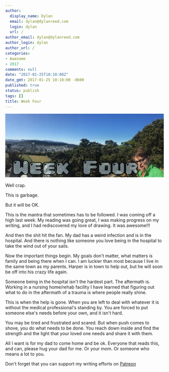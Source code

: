 ```yaml
---
author:
  display_name: Dylan
  email: dylan@dylanreed.com
  login: dylan
  url: /
author_email: dylan@dylanreed.com
author_login: dylan
author_url: /
categories:
- Awesome
- 2017
comments: null
date: "2017-01-25T10:10:00Z"
date_gmt: 2017-01-25 10:10:00 -0600
published: true
status: publish
tags: []
title: Week Four
---
```

![Week Three - Dylan looking insane at the end of a panoramic of Wellington NZ](https://raw.githubusercontent.com/dylanreed/dylan.blog/gh-pages/images/weekly-blog/Weekly-Blog-Post-Four.jpg)

Well crap. 

This is garbage.

But it will be OK.

This is the mantra that sometimes has to be followed. I was coming off a high last week. My reading was going great, I was making progress on my writing, and I had rediscovered my love of drawing. It was awesome!!!

And then the shit hit the fan. My dad has a weird infection and is in the hospital. And there is nothing like someone you love being in the hospital to take the wind out of your sails. 

Now the important things begin. My goals don't matter, what matters is family and being there when I can. I am luckier than most because I live in the same town as my parents. Harper is in town to help out, but he will soon be off into his crazy life again.

Someone being in the hospital isn't the hardest part. The aftermath is. Working in a nursing home/rehab facility I have learned that figuring out what to do in the aftermath of a trauma is where people really shine. 

This is when the help is gone. When you are left to deal with whatever it is without the medical professional's standing by. You are forced to put someone else's needs before your own, and it isn't hard. 

You may be tired and frustrated and scared. But when push comes to shove, you do what needs to be done. You reach down inside and find the strength and the light that your loved one needs and share it with them. 

All I want is for my dad to come home and be ok. Everyone that reads this, and can, please hug your dad for me. Or your mom. Or someone who means a lot to you. 

Don't forget that you can support my writing efforts on [Patreon](https://www.patreon.com/dylanreed)
